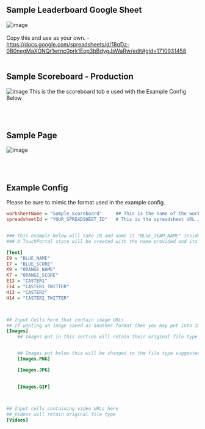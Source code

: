 


## Sample Leaderboard Google Sheet
![image](https://user-images.githubusercontent.com/76603653/227666672-8e476636-2993-40f1-9b6a-ac979526ca4b.png) <br><br>
Copy this and use as your own. - https://docs.google.com/spreadsheets/d/18qDz-0B0negMaXONQr1wtnc0prk1Eop3bBdygJsWaRw/edit#gid=1710931458
 <br><br>
## Sample Scoreboard - Production
![image](https://user-images.githubusercontent.com/76603653/227666898-c8aea73a-ff4f-4a82-a48f-7c578b4c7f87.png)
This is the the scoreboard tob e used with the Example Config Below

 <br><br>
## Sample Page
![image](https://user-images.githubusercontent.com/76603653/226514197-a6a1bbd4-9aab-47b5-a9f2-d53908b751da.png)



 <br><br>
## Example Config
Please be sure to mimic the format used in the example config.  
```ini
worksheetName = "Sample_Scoreboard"     ## This is the name of the worksheet within the spreadsheet
spreadsheetId = "YOUR_SPREADSHEET_ID"   # This is the spreadsheet URL / ID


### This example below will take I8 and name it "BLUE_TEAM_NAME" inside of TouchPortal.. 
### A TouchPortal state will be created with the name provided and its value will match the cell on your google sheet 

[Text]
I9 = "BLUE_NAME"
I7 = "BLUE_SCORE"
K9 = "ORANGE_NAME"
K7 = "ORANGE_SCORE"
E13 = "CASTER1"
E14 = "CASTER1_TWITTER"
H13 = "CASTER2"
H14 = "CASTER2_TWITTER"



## Input Cells here that contain image URLs
## If wanting an image saved as another format then you may put into Images.JPG or similar
[Images]
    ## Images put in this section will retain their original file type


	## Images put below this will be changed to the file type suggested
    [Images.PNG]

    [Images.JPG]
       

    [Images.GIF]
        


## Input cells containing video URLs here
## Videos will retain original file type
[Videos]
    
```
